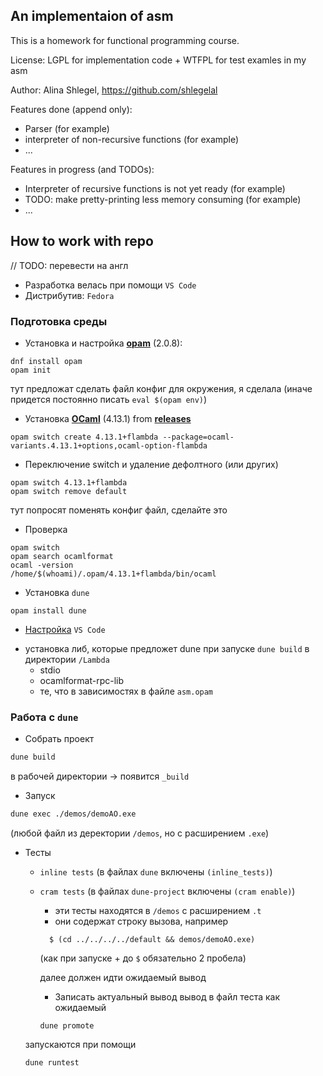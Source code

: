 ## An implementaion of asm

This is a homework for functional programming course.

License: LGPL for implementation code + WTFPL for test examles in my asm

Author: Alina Shlegel, https://github.com/shlegelal

Features done (append only):

- Parser  (for example)
- interpreter of non-recursive functions (for example)
- ...

Features in progress (and TODOs):

- Interpreter of recursive functions is not yet ready  (for example)
- TODO: make pretty-printing less memory consuming (for example)
- ...

## How to work with repo 
// TODO: перевести на англ

- Pазработка велась при помощи `VS Code`
- Дистрибутив: `Fedora`

### Подготовка среды

- Установка и настройка [__opam__](https://ocaml.org/docs/install.html) (2.0.8):

```shell 
dnf install opam 
opam init
```

тут предложат сделать файл конфиг для окружения, я сделала (иначе придется постоянно писать `eval $(opam env)`)

- Установка [__OCaml__](https://ocaml.org/docs/install.html) (4.13.1) from [__releases__](https://ocaml.org/releases/)

```shell 
opam switch create 4.13.1+flambda --package=ocaml-variants.4.13.1+options,ocaml-option-flambda
```

- Переключение switch и удаление дефолтного (или других)

```shell 
opam switch 4.13.1+flambda
opam switch remove default
```

тут попросят поменять конфиг файл, сделайте это

- Проверка

```shell 
opam switch
opam search ocamlformat
ocaml -version 
/home/$(whoami)/.opam/4.13.1+flambda/bin/ocaml
```

- Установка `dune`

```shell 
opam install dune
```

- [Настройка](https://ocaml.org/learn/tutorials/up_and_running.html) `VS Code`

+ установка либ, которые предложет dune при запуске `dune build` в директории `/Lambda`
    + stdio
    + ocamlformat-rpc-lib
    + те, что в зависимостях в файле `asm.opam`

### Работа с `dune`

+ Собрать проект

```sh 
dune build 
``` 

в рабочей директории -> появится `_build`

+ Запуск

```sh 
dune exec ./demos/demoAO.exe
``` 

(любой файл из деректории `/demos`, но с расширением `.exe`)

+ Тесты

    - `inline tests` (в файлах `dune` включены `(inline_tests)`)

    - `cram tests` (в файлах `dune-project` включены `(cram enable)`)
        - эти тесты находятся в `/demos` с расширением `.t`
        - они содержат строку вызова, например
      ```  
        $ (cd ../../../../default && demos/demoAO.exe) 
      ```
      (как при запуске + до `$` обязательно 2 пробела)

      далее должен идти ожидаемый вывод
        + Записать актуальный вывод вывод в файл теста как ожидаемый
      ```shell
      dune promote
      ```

  запускаются при помощи

    ```sh 
    dune runtest
    ```




